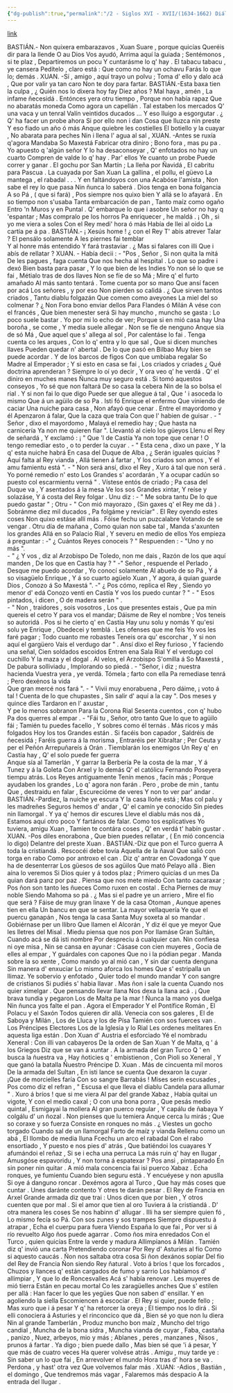```yaml
---
{"dg-publish":true,"permalink":"/2 - Siglos XVI - XVII/(1634-1662) Diálogu Políticu/","tags":["#Siglo_17","central","Antón_de_Marirreguera","escrito","Carreño","teatro"]}
---
```


[link](https://asturies.com/cavedaynava/dialogu.txt)
  
BASTIÁN.- Non quixera embarazavos ,
	Xuan Suare , porque quicías
	Queréis dir para la llende
	O au Dios Vos ayudó,
	Arrima aquí la guiada ;
	Sentémonos , si te plaz ,
	Departiremos un pocu
	Y cuntarásme lo q' hay .
	El tabacu tabacu , ye cansera
	Pedítelo , claro está :
	Que como no hay un ochavu
	Farás lo que lo; demás .
XUAN.	-Sí , amigo , aquí trayo un polvu ;
        Toma d' ello y dalo acá ,
        Que por valir ya tan caro
        Non te doy para fartar.
BASTIÁN.-Esta baxa tien la culpa ,
	¿ Quién nos lo dixera hoy fay
	Diez años ? Mal haya , amén ,
	La infame ñecesidá .
	Entónces yera otru tiempo ,
	Porque non había rapaz
  	Que no abaratás moneda 
  	Como agora un capellán .
	Tal estaben los mercados 
  	Q' una vaca y un tenral
  	Valín veintidos ducados ...
  	Y eso lluigo a esgorgutar .
 	¿ Q' ha facer un probe ahora
   	Si por ello non i dan 
  	Cosa que lluzca nin preste 
  	Y eso fiado un año ó más
  	Anque quiebre les costielles
 	El botiello y la cuayar ,
 	No abarata para peches 
        Nin i llena l' agua al sal ,
XUAN. 	-Antes se ruxía q'agora
        Mandaba So Maxestá
        Fabricar otra diniro ;
        Bono fora , mas pu pa .
	Yo apuesto q 'algún señor
	Y lo ha desaconseyar ,
	Q' enfotados no hay un cuarto
	Compren de valde lo q' hay .
	Par' ellos Ye cuanto un probe
	Puede correr y ganar .
	El gochu por San Martín ;
	La lleña por Ñavidá ,
	El cabritu para Pascua .
	La cuayada por San Xuan
	La gallina , el pollu, el güevo
	La mantega , el rabadal . . .
	Y en faltándoyos con una
	Acabóse l'amista ,
	Non sabe el rey lo que pasa
	Nin ñunca lo saberá .
	Dios tenga en bona folgancia
	A so Pá , ( que si fará) ,
	Pos siempre nos quixo bien
	Y allá se lo afayará .
	En so tiempo non s'usaba
	Tanta embarcación de pan ,
	Tanto maíz como ogaño
	Entro 'n Muros y en Puntal .
	Q' embarque lo que i asobre
	Un señor no hay q 'espantar ;
	Mas compralo pe los horros
	Pa enriquecer , he maldá .
	¡ Oh , si yo me viera a soles
	Con el Rey medi' hora ó más 
	Había de llei al oido
	La cartía pe á pa .
BASTIÁN.- ¡ Xesús home ! ¿ con el Rey
	T' abis atrever Talar ?
	El pensálo solamente
	A les piernes fai temblar	
	Y al honre más entendido
	Y fará trastaviar .
	¿ Mas si falares con illi
	Que i abís de rellatar ?
XUAN.	- Había decii : - "Pos , Señor ,
	Si non quita la mitá
	De les pagues , faga cuenta
	Que nos hecha al hespital . 
	Lo que so padre i dexó 
	Bien basta para pasar ,
	Y lo que bien de les Indies
	Yo non sé lo que se fai ,
	Métialo tras de dos llaves
	Non se fíe de so Má ;
	Mire q' el furto amañado
	Al más santo tentará .
	Tome cuenta por so mano
	Que ansí facen por acá
	Los señores , y por eso
	Non pierden so calidá . 
	¿ Que sirven tantos criados ,
	Tantu diablu folgazán
	Que comen como aveyones
	La miel del so colmenar ?
	¿ Non Fora bono enviar dellos 
	Para Flandes ó Milán
	A vése con el francés ,
	Que bien menester será
	Si hay muncho , muncho se gasta :
	Lo poco suele bastar .
	Yo por mi lo echo de ver;
	Porque si en mió casa hay
	Una boroña , se come ,
	Y media suele allegar .
	Non se fíe de nenguno
	Anque sia de só Má ,
	Que aquel que s' allega al sol ,
	Por calentáse lo fai .
	Tenga cuenta co les arques ,
	Con lo q' entra y lo que sal ,
	Que si dicen munches llaves 
	Pueden quedar n' abertal . 
	De lo que pasó en Bilbao 
	Muy bien se puede acordar .
	Y de los barcos de figos
	Con que umbiaba regalar
	So Madre al Emperador ;
	Y si esto en casa se fai ,
	Los criados y criades
	¿ Qué doctrina aprenderan ?
	Siempre lo oí yo decir ,
	Y ora veo q' he verdá .
	Q' el diniro en muches manes
	Ñunca muy seguro está .
	Si tomó aquestos conseyos ,
	Yo sé que non faltará
	De so casa la cebera 
	Nin de la so bolsa el rial .
	Y si non fai lo que digo
	Puede ser que allegue á tal ,
	Que ' i asoceda lo mismo 
	Que á un agüilo de so Pa .
	Isti fó Enrique el enfermo 
	Que viniendo de caciar
	Una nuiche para casa ,
	Non afayó que cenar .
	Entre el mayordomo y él 
	Apenzaron á falar, 
	Que la caza que traía
	Con que l' habien de guisar .
	- " Señor , dixo el mayordomo ,
	 Malayá el remedio hay ;
	Que hasta na carnicería 
	Ya non me quieren fiar ".
	Llevantó al cielo los güeyos
	Llenu el Rey de señardá ,
	Y exclamó : ¡ " Que 'l de Castía 
	Ya non tope que cenar !
	O tengo remediar esto , o to perder la cuyar .
	- " Esta cena , dixo un paxe ,
	Y la q' esta nuiche habrá
	En casa del Duque de Alba ,
	¿ Serán iguales quicías ?
	Aquí falta al Rey vianda ,
	Allá tienen á fartar ,
	Y los criados son amos ,
	Y el amu famientu está ".
	- " Non será ansí, dixo el Rey ,
	Xuro á tal que non será .
	Yo porné remedio n' esto
	Los Grandes s' acordarán ,
	Y a ocupar cadún so puesto
	col escarmientu verná " . 
	Vístese entós de criado ;
	Pa casa del Duque va , 
	Y asentados á la mesa 
	Ve los sos Grandes xintar, 
	Y reíse y solazáse, 
	Y á costa del Rey folgar . 
	Unu diz : - " Me sobra tantu
	De lo que puedo gastar " ; 
	Otru - " Con mió mayorazo ,
	(Sin gaxes q' el Rey me dá ) . 
	Sobránme diez mil ducados , 
	Pa folgáme y reviciar" . 
	El Rey oyendo estes coses 
	Non quixo estáse allí más . 
	Fóise fechu un puzcalabre 
	Votando de se vengar . 
	Otru día de mañana , 
	Como quian non sabe tal , 
	Manda s'axunten los grandes 
	Allá en so Palacio Rial , 
	Y severu en medio de ellos 
	Yos empieza á preguntar :
	-" ¿ Cuántos Reyes conoceis ? " 
	Respuenden : - "Uno y no más ".  
	 - " ¿ Y vos , diz al Arzobispo 
	De Toledo, non me dais , 
	Razón de los que aquí manden , 
	De los que en Castía hay ? "
	 -" Señor , respuende el Perlado ,
	Desque me puedo acordar , 
	Yo conocí solamente 
	Al abuelo de so Pá ,
	Y á so visagüelo Enrique , 
	Y á so cuarto agüelo Xuan , 
	Y agora, á quian guarde Dios ,
	Conozo á So Maxestá ".
	-" ¿ Pos cómo, replica el Rey ,
	Siendo yo menor d' edá 
	Conozo venti en Castía 
	Y vos los puedo cuntar ? "
	- " Esos pintados, i dicen , 
	O de madera serán " .  
	- " Non , traidores , sois vosotros , 
	Los que presentes estais , 
	Que pa min quereis el cetro 
	Y para vos el mandar; 
	Dáisme de Rey el nombre ; 
	Vos teneis so autoridá .
	Pos si he cierto q' en Castía 
	Hay unu solu y nomás
	Y qu'esi solu ye Enrique ,
	Obedecei y temblá .
	Les ofenses que me feis
	Yo vos les faré pagar ;
	Todo cuanto me robastes
	Teneis ora qu' escorchar ,
	Y si non aquí el gargüero
	Vais el verdugo dar " .
	 Ansí dixo el Rey furioso ,
	Y faciendo una señal,
	Cien soldados escoidos
	Entren ena Sala Rial
	Y el verdugo col cuchillo
	Y la maza y el dogal .
	Al velos, el Arzobispo
	S'omilla á So Maxestá ,
	De pabura solliviadu ,
	Implorando so piedá .
	- "Señor, i diz ; nuestra hacienda
	Vuestra yera , ye verdá.
	Tómela ; farto con ella
	Pa remediase tenrá ;
	Pero dexénos la vida 	
	Que gran mercé nos fará ".
	- " Vivii muy enorabuena ,
	Pero dáime, ¡ voto á tal !
	Cuenta de lo que chupastes ,
	Sin salir d' aquí a la cay ".
	 Dos meses y quince díes
	Tardaron en l' axustar ,	
	Y  pe lo menos sobranon
	Para la Corona Rial
	Sesenta cuentos , con q' hubo
	Pa dos querres al empar .
	- "Fái tu , Señor, otro tanto
	Que lo que to agüilo fái ;
	Tamién tu puedes facello ,
	Y sobres como él ternás .
	Más ricos y más folgados
	Hoy los tos Grandes están .
	Si facéis bon capador , 
	Saldréis de ñecesidá ;
	Faréis guerra á la morisma ,
	Entraréis per Xibraltar ;
	Per Ceuta y per el Peñón
	Arrepuñareís á Orán .
	Tiemblarán los enemigos
	Un Rey q' en Castía hay ,
	Q' el solo puede fer guerra  
	Anque sía al Tamerlán , 
	Y garrar la Berbería 
	Pe la costa de la mar , 
	Y á Tunez y á la Goleta 
	Con Arxel y lo demás 
	Q' el católicu Fernando 
	Poseyera tiempu atrás. 
	Los Reyes antiguamente 
	Tenín menos , facín más ; 
	Porque ayudaben los grandes , 
	Lo q' agora non farán . 
	Pero , probe de min , tantu 
	Que , destraidu en falar , 
	Escurecióme de veres
	Y non to ver par' andar .
BASTIÁN.-Pardiez, la nuiche ye escura
	Y la casa lloñe está ;
	Mas col palu y les madreñes
	Seguros hemos d' andar ,
	Q' el camín ye conocido
	Sin piedes nin llamorgal .
	Y ya q' hemos dir escures
	Lleve el diablu más nos dá ,
	Estamos aqui otro poco
	Y fartános de falar.
	Como tos esplicatives
	Yo tuviera, amigu Xuan ,
	Tamien te contára coses ,
	Q' en verdá t' habín gustar .
XUAN.	-Pos diles enorabona ,
	Que bien puedes rellatar ,
	( En mió concencia lo digo)
	Delantre del preste Xuan .
BASTIÁN.-Diz que pon el Turco guerra
	A toda la cristiandá .
	Rescocéi debe tovía
	Aquella de la ñaval
	Que salió con torga en rabo
	Como por antroxo el can . 
	Diz q' antrar en Covadonga
	Y que ha de desenterrar 
	Los güesos de sos agüilos 
	Que mató Pelayo allá . 
	Bien aína lo veremos 
	Si Dios quier y á todos plaz ;
	Primero quicías d un mes 
	Da quian dará panz por paz . 
	Piensa que nos mete miedo 
	Con tanto cacaraxar ;
	Pos ñon son tanto les ñueces 
	Como ruxen en costal . 
	Echa Piernes de muy noble 
	Siendo Mahoma so pá .
	¿ Mas si el padre ye un arriero ,
	Mire el fio que será ?
	Fáise de muy gran linaxe 
	Y de la casa Otoman , 
	Aunque apenes tien en ella 
	Un bancu en que se sentar. 
	 La mayor vellaquería 
	Ye que el puercu ganapán ,
	Nos tenga la casa Santa 
	Muy soxeta al so mandar . 
	Gobiérnase per un llibro 
	Que llamen el Alcorán ,
	Y diz él que ye meyor 
	Que les lletres del Misal . 
	Miedu piensa que nos pon 
	Por llamáse Gran Sultán, 
	Cuando acá se dá isti nombre 
	Por despreciu á cualquier can. 
	Nin confiesa ni oye misa ,
	Nin se cansa en ayunar :
	Cásase con cien muyeres , 
	Gocia de elles al empar , 
	Y guárdales con capones 
	Que no i la pódian pegar . 
	Manda sobre la so xente , 
	Como mando yo al mió can , 
	Y sin dar cuenta denguna 
	Sin manera d' enxuciar 
	Lo mismo aforca los homes 
	Que s' estripalla un llimaz. 
	Ye sobervio y enfotado , 
	Quier todo el mundo mandar 
	Y con sangre de cristianos 
	Si pudiés s' habia llavar .
	Mas ñon i sale la cuenta 
	Cuando nos quier ximelgar . 
	Que pensando llevar llana 
	Nos dexa la llana acá .
	 ¡ Que brava tundia y pegaron 
	Los de Malta pe la mar !
	Ñunca la mano yos duelga 
	Nin ñunca yos falte el pan . 
	Agora el Emperador 
	Y el Pontífice Román ,
	El Polacu y el Saxón
	Todos quieren dir allá. 
	Venecia con sos galeres , 
	El de Saboya y Milán , 
	Los de Lluca y los de Písa 
	Tamién con sos fuerces van . 
	Los Préncipes Electores 
	Los de la Iglesia y lo Rial 
	Les ordenes melitares 
	En aquesta liga están . 
	Don Xuan d' Austria el esforciado 
	Yé el nombradu Xeneral :
	Con illi van cabayeros 
	De la orden de San Xuan 
	Y de Malta, q ' á los Griegos 
	Diz que se van á xuntar . 
	A la armada del gran Turco 
	Q ' en busca la ñuestra va , 
	Hay ñoticies q ' embistienon , 
	Con Pioli so Xeneral , 
	Y que ganó la batalla 
	Ñuestro Préncipe D. Xuan . 
	Más de cincuenta mil moros 
	De la armada del Sultan , 
	En isti lance se cuenta 
	Que dexaron la cuyar . 
	¡Que de morcielles faría 
	Con so sangre Barrabás !
	Mises serín escusades , 
	Pos como diz el refran ,
	" Escusa el que lleva el diablu 
	Candela para allumar " . 
	Xuro á bríos ! que si me viera 
	Al par del grande Xabaz , 
	Había quitai un vigote,
	Y con el medio caxal ;
	O con una bona porra ,
	Que pesás medio quintal ,
	Esmigayai la mollera
	Al gran puerco regular ,
	Y capálu de ñabaya
	Y colgálu d' un ñozal .
	Non pienses que lu temiera
	Anque cerca lu mirás ;
	Que so coraxe y so fuerza
	Consiste en ronques no más .
	¿ Viestes un gocho torgado
	Cuando sal de un llamorgal
	Farto de maíz y vianda
	Rellenu como un abá ,
	El llombo de media lluna
	Fcechu un arco el rabadal
	Con el rabo ensortiado ,
	Y puesto e nos pies d' atrás ,
	Que batiéndoi los cuayares
	Y afumándoi el reñaz ,
	Si se i echa una perruca
	La más ruin q' hay en llugar ,
	Amusgóse espavoridu ,
	Y non torna á espatexar ?
	Pos ansi , pintaparado
	En sin poner nin quitar .
	A mió mala concencia
	fai isi puerco Xabaz .
	Echa ronques, ye fumientu
	Cuando bien seguru está .
	Y encuéyese y non apuslla
	Si oye á danguno roncar .
	Dexémos agora al Turco ,
	Que hay más coses que cuntar .
	Unes daránte contento
	Y otres te darán pesar .
	 El Rey de Francia en Arxel
	Grande armada diz que trai :
	Unos dicen que por bien ,
	Y otros cuenten que por mal .
	Si el amor que tien al oro 
	Tuviera á la cristiandá . 
	D' otra manera les coses 
	Se nos habinn d' allugar .
	Illi ha ser siempre quien fó ,
	Lo mismo fecía so Pá.
	Con sos zunes y sos trampes
	Siempre dispuestu á atrapar , 
	Echa el cuerpu para fuera 
	Viendo España lo que fai , 
	Por ver si á río revuelto
	Algo ños puede agarrar . 
	Como ños mira enredados 
	Con el Turco , quien quicías
	Entre la verde y madura
	AIlimpianos á Milán .
	Tamién diz q' invió una carta
	Pretendiendo coronar
	Por Rey d' Asturies al fío 
	Como si aquesto caucás . 
	Ñon nos saltaba otra cosa
	Si ñon dexános sopiar
	Del fio del Rey de Francia 
	Ñon siendo Rey ñatural .
	Voto á bríos ! que los forcados , 
	Chuzos y llances q' están
	cargados de fumo y sarrio
	Los habíamos d' allimpiar ,
	Y que lo de Roncesvalles
	Acá s' había renovar .
	Les muyeres de mió tierra
	Están en pecau mortal
	Co les zaragüelles anches 
	Que s' estilen per allá :
	Han facer lo que les yegües
	Que non saben d' ensillar. 
	Y en agoliendo la siella
	Escomiencen á escociar .
	El Rey si quier, puede fello ; 
	Mas xuro que i á pesar
	Y q' ha retorcer la oreya ; 
	El tiempo nos lo dirá .
	  Si elli conociera á Asturies
	y el rinconcico que dá ,
	Bien sé yo que non lu diera
	Nin al grande Tamberlán ,
	Produz muncho bon maíz ,
	Muncho del trigo candial ,
	Muncha de la bona sidra ,
	Muncha vianda de cuyar ,
	Faba, castaña , panizo ,
	Nuez, arbeyos, mio y más ;
	Ablanes , peres , manzanes ,
	Ñisos , prunos á fartar . 
	Ya digo ; bien puede dallo , 
	Mas bien sé que 'i á pesar, 
	Y que más de cuatro veces 
	Ha querer volvése atrás .
	 Amigu , muy tarde ye :
	Sin saber un lo que fai ,
	En arrevolver el mundo 
	Hora tras d' hora se va . 
	Perdona , y hast' otra vez 
	Que volvemos falar más . 
XUAN:	  -Adios , Bastián , el domingo ,
	Que tendremos más vagar ,
	Falaremos más despacio 
	A la entrada del llugar .